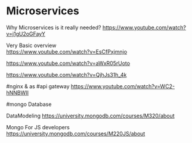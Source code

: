 # Microservices
Why Microservices is it really needed?
https://www.youtube.com/watch?v=j1gU2oGFayY

Very Basic overview  
https://www.youtube.com/watch?v=EsCfPxjmnjo

https://www.youtube.com/watch?v=aWxR05rUoto

https://www.youtube.com/watch?v=QjhJs31h_4k

#nginx & as #api gateway
https://www.youtube.com/watch?v=WC2-hNNBWII


#mongo Database

DataModeling
https://university.mongodb.com/courses/M320/about

Mongo For JS developers
https://university.mongodb.com/courses/M220JS/about
